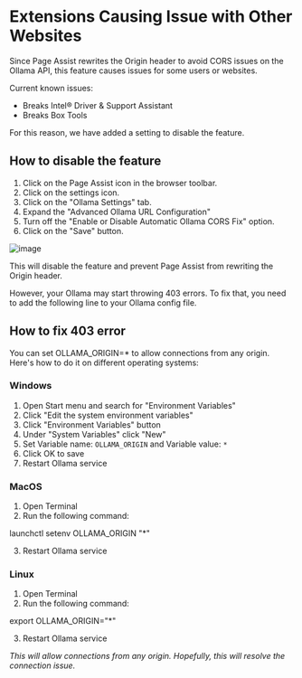 # Extensions Causing Issue with Other Websites

Since Page Assist rewrites the Origin header to avoid CORS issues on the Ollama API, this feature causes issues for some users or websites.

Current known issues:

- Breaks Intel® Driver & Support Assistant
- Breaks Box Tools

For this reason, we have added a setting to disable the feature.

## How to disable the feature

1. Click on the Page Assist icon in the browser toolbar.
2. Click on the settings icon.
3. Click on the "Ollama Settings" tab.
4. Expand the "Advanced Ollama URL Configuration"
5. Turn off the "Enable or Disable Automatic Ollama CORS Fix" option.
6. Click on the "Save" button.

![image](https://pub-35424b4473484be483c0afa08c69e7da.r2.dev/Screenshot%202025-02-17%20185214.png)

This will disable the feature and prevent Page Assist from rewriting the Origin header.

However, your Ollama may start throwing 403 errors. To fix that, you need to add the following line to your Ollama config file.

## How to fix 403 error

You can set OLLAMA_ORIGIN=* to allow connections from any origin. Here's how to do it on different operating systems:

### Windows
1. Open Start menu and search for "Environment Variables"
2. Click "Edit the system environment variables"
3. Click "Environment Variables" button
4. Under "System Variables" click "New"
5. Set Variable name: `OLLAMA_ORIGIN` and Variable value: `*`
6. Click OK to save
7. Restart Ollama service

### MacOS

1. Open Terminal
2. Run the following command:


launchctl setenv OLLAMA_ORIGIN "*"

3. Restart Ollama service

### Linux
1. Open Terminal
2. Run the following command:


export OLLAMA_ORIGIN="*"

3. Restart Ollama service

_This will allow connections from any origin. Hopefully, this will resolve the connection issue._